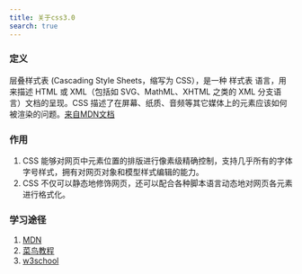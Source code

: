 ```yaml
---
title: 关于css3.0
search: true
---
```


### 定义

层叠样式表 (Cascading Style Sheets，缩写为 CSS），是一种 样式表 语言，用来描述 HTML 或 XML（包括如 SVG、MathML、XHTML 之类的 XML 分支语言）文档的呈现。CSS 描述了在屏幕、纸质、音频等其它媒体上的元素应该如何被渲染的问题。[来自MDN文档](https://developer.mozilla.org/zh-CN/docs/Web/CSS)

### 作用

1. CSS 能够对网页中元素位置的排版进行像素级精确控制，支持几乎所有的字体字号样式，拥有对网页对象和模型样式编辑的能力。
2. CSS 不仅可以静态地修饰网页，还可以配合各种脚本语言动态地对网页各元素进行格式化。

### 学习途径
1. [MDN](https://developer.mozilla.org/zh-CN/docs/Web/CSS)
2. [菜鸟教程](https://www.runoob.com/css/css-tutorial.html)
3. [w3school](https://www.w3school.com.cn/css/index.asp)

